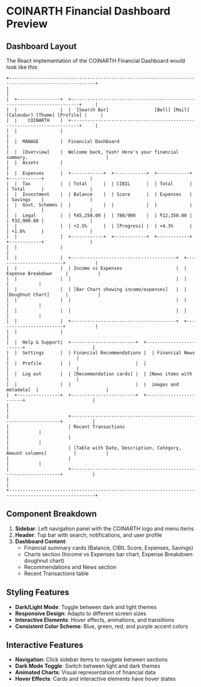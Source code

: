 # COINARTH Financial Dashboard Preview

## Dashboard Layout

The React implementation of the COINARTH Financial Dashboard would look like this:

```
+------------------------------------------------------------------------------------------------------+
|                                                                                                      |
|  +----------------+  +-------------------------------------------------------------------------+     |
|  |                |  |  [Search Bar]                 [Bell] [Mail] [Calendar] [Theme] [Profile] |     |
|  |    COINARTH    |  +-------------------------------------------------------------------------+     |
|  |                |                                                                                  |
|  |  MANAGE        |  Financial Dashboard                                                            |
|  |  [Overview]    |  Welcome back, Yash! Here's your financial summary.                             |
|  |  Assets        |                                                                                  |
|  |  Expenses      |  +------------+  +------------+  +------------+  +------------+                 |
|  |  Tax           |  | Total      |  | CIBIL      |  | Total      |  | Total      |                 |
|  |  Investment    |  | Balance    |  | Score      |  | Expenses   |  | Savings    |                 |
|  |  Govt. Schemes |  |            |  |            |  |            |  |            |                 |
|  |  Legal         |  | ₹45,250.00 |  | 780/900    |  | ₹12,350.00 |  | ₹32,900.00 |                 |
|  |                |  | +2.5%      |  | [Progress] |  | +4.3%      |  | +1.8%      |                 |
|  |                |  +------------+  +------------+  +------------+  +------------+                 |
|  |                |                                                                                  |
|  |                |  +---------------------------------------+  +------------------------+           |
|  |                |  | Income vs Expenses                    |  | Expense Breakdown     |           |
|  |                |  |                                       |  |                       |           |
|  |                |  | [Bar Chart showing income/expenses]   |  | [Doughnut Chart]      |           |
|  |                |  |                                       |  |                       |           |
|  |                |  |                                       |  |                       |           |
|  |                |  +---------------------------------------+  +------------------------+           |
|  |                |                                                                                  |
|  |  Help & Support|  +------------------------+  +------------------------+                         |
|  |  Settings      |  | Financial Recommendations |  | Financial News        |                         |
|  |  Profile       |  |                        |  |                        |                         |
|  |  Log out       |  | [Recommendation cards] |  | [News items with      |                         |
|  |                |  |                        |  |  images and metadata]  |                         |
|  +----------------+  +------------------------+  +------------------------+                         |
|                                                                                                      |
|                      +------------------------------------------------------------------+           |
|                      | Recent Transactions                                               |           |
|                      |                                                                   |           |
|                      | [Table with Date, Description, Category, Amount columns]          |           |
|                      |                                                                   |           |
|                      +------------------------------------------------------------------+           |
|                                                                                                      |
+------------------------------------------------------------------------------------------------------+
```

## Component Breakdown

1. **Sidebar**: Left navigation panel with the COINARTH logo and menu items
2. **Header**: Top bar with search, notifications, and user profile
3. **Dashboard Content**:
   - Financial summary cards (Balance, CIBIL Score, Expenses, Savings)
   - Charts section (Income vs Expenses bar chart, Expense Breakdown doughnut chart)
   - Recommendations and News section
   - Recent Transactions table

## Styling Features

- **Dark/Light Mode**: Toggle between dark and light themes
- **Responsive Design**: Adapts to different screen sizes
- **Interactive Elements**: Hover effects, animations, and transitions
- **Consistent Color Scheme**: Blue, green, red, and purple accent colors

## Interactive Features

- **Navigation**: Click sidebar items to navigate between sections
- **Dark Mode Toggle**: Switch between light and dark themes
- **Animated Charts**: Visual representation of financial data
- **Hover Effects**: Cards and interactive elements have hover states
